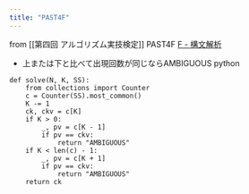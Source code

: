 ```yaml
---
title: "PAST4F"
---
```


from [[第四回 アルゴリズム実技検定]]
PAST4F
[F - 構文解析](https://atcoder.jp/contests/past202010-open/tasks/past202010_f)
- 上または下と比べて出現回数が同じならAMBIGUOUS
python

```
def solve(N, K, SS):
    from collections import Counter
    c = Counter(SS).most_common()
    K -= 1
    ck, ckv = c[K]
    if K > 0:
        _, pv = c[K - 1]
        if pv == ckv:
            return "AMBIGUOUS"
    if K < len(c) - 1:
        _, pv = c[K + 1]
        if pv == ckv:
            return "AMBIGUOUS"
    return ck
```

